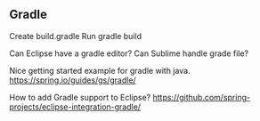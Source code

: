 Gradle 
------

Create build.gradle
Run gradle build	


Can Eclipse have a gradle editor? 
Can Sublime handle grade file? 

Nice getting started example for gradle with java. 
https://spring.io/guides/gs/gradle/

How to add Gradle support to Eclipse? 
https://github.com/spring-projects/eclipse-integration-gradle/
